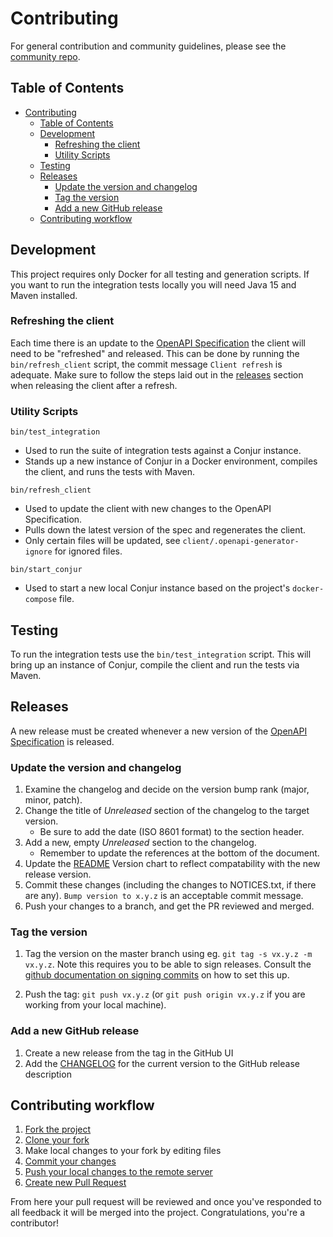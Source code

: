 # Contributing

For general contribution and community guidelines, please see the [community repo](https://github.com/cyberark/community).

## Table of Contents
- [Contributing](#contributing)
  * [Table of Contents](#table-of-contents)
  * [Development](#development)
    + [Refreshing the client](#refreshing-the-client)
    + [Utility Scripts](#utility-scripts)
  * [Testing](#testing)
  * [Releases](#releases)
    + [Update the version and changelog](#update-the-version-and-changelog)
    + [Tag the version](#tag-the-version)
    + [Add a new GitHub release](#add-a-new-github-release)
  * [Contributing workflow](#contributing-workflow)

## Development

This project requires only Docker for all testing and generation scripts. If you want
to run the integration tests locally you will need Java 15 and Maven installed.

### Refreshing the client

Each time there is an update to the [OpenAPI Specification](https://github.com/cyberark/conjur-openapi-spec)
the client will need to be "refreshed" and released. This can be done by running the `bin/refresh_client` script,
the commit message `Client refresh` is adequate. Make sure to follow the steps laid out in the [releases](#releases)
section when releasing the client after a refresh.

### Utility Scripts

`bin/test_integration`
* Used to run the suite of integration tests against a Conjur instance.
* Stands up a new instance of Conjur in a Docker environment, compiles the
  client, and runs the tests with Maven.

`bin/refresh_client`
* Used to update the client with new changes to the OpenAPI Specification.
* Pulls down the latest version of the spec and regenerates the client.
* Only certain files will be updated, see `client/.openapi-generator-ignore` for ignored files.

`bin/start_conjur`
* Used to start a new local Conjur instance based on the project's `docker-compose` file.

## Testing

To run the integration tests use the `bin/test_integration` script. This will bring up an
instance of Conjur, compile the client and run the tests via Maven.

## Releases

A new release must be created whenever a new version of the
[OpenAPI Specification](https://github.com/cyberark/conjur-openapi-spec) is released.

### Update the version and changelog
1. Examine the changelog and decide on the version bump rank (major, minor, patch).
1. Change the title of _Unreleased_ section of the changelog to the target
version.
   - Be sure to add the date (ISO 8601 format) to the section header.
1. Add a new, empty _Unreleased_ section to the changelog.
   - Remember to update the references at the bottom of the document.
1. Update the [README](./README.md#requirements) Version chart to reflect compatability with the
   new release version.
1. Commit these changes (including the changes to NOTICES.txt, if there are any).
   `Bump version to x.y.z` is an acceptable commit message.
1. Push your changes to a branch, and get the PR reviewed and merged.

### Tag the version
1. Tag the version on the master branch using eg. `git tag -s vx.y.z -m vx.y.z`. Note this
   requires you to be able to sign releases. Consult the
   [github documentation on signing commits](https://help.github.com/articles/signing-commits-with-gpg/)
   on how to set this up.

1. Push the tag: `git push vx.y.z` (or `git push origin vx.y.z` if you are working
   from your local machine).

### Add a new GitHub release

1. Create a new release from the tag in the GitHub UI
1. Add the [CHANGELOG](./CHANGELOG.txt) for the current version to the GitHub release description

## Contributing workflow

1. [Fork the project](https://help.github.com/en/github/getting-started-with-github/fork-a-repo)
2. [Clone your fork](https://help.github.com/en/github/creating-cloning-and-archiving-repositories/cloning-a-repository)
3. Make local changes to your fork by editing files
3. [Commit your changes](https://help.github.com/en/github/managing-files-in-a-repository/adding-a-file-to-a-repository-using-the-command-line)
4. [Push your local changes to the remote server](https://help.github.com/en/github/using-git/pushing-commits-to-a-remote-repository)
5. [Create new Pull Request](https://help.github.com/en/github/collaborating-with-issues-and-pull-requests/creating-a-pull-request-from-a-fork)

From here your pull request will be reviewed and once you've responded to all
feedback it will be merged into the project. Congratulations, you're a contributor!
